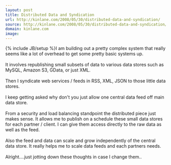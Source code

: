 ```yaml
---
layout: post
title: Distributed Data and Syndication
url: http://kinlane.com/2008/05/30/distributed-data-and-syndication/
source: http://kinlane.com/2008/05/30/distributed-data-and-syndication/
domain: kinlane.com
image: 
---
```

{% include JB/setup %}I am building out a pretty complex system that really seems like a lot of overhead to get some pretty basic systems up.<br />
<br />
It involves republishing small subsets of data to various data stores such as MySQL, Amazon S3, GData, or just XML.<br />
<br />
Then I syndicate web services / feeds in RSS, XML, JSON to those little data stores.<br />
<br />
I keep getting asked why don't you just allow one central data feed off main data store.<br />
<br />
From a security and load balancing standpoint the distributed piece just makes sense. It allows me to publish on a schedule these small data stores for each partner / client. I can give them access directly to the raw data as well as the feed.<br />
<br />
Also the feed and data can scale and grow independently of the central data store. It really helps me to scale data feeds and each partners needs.<br />
<br />
Alright....just jotting down these thoughts in case I change them..